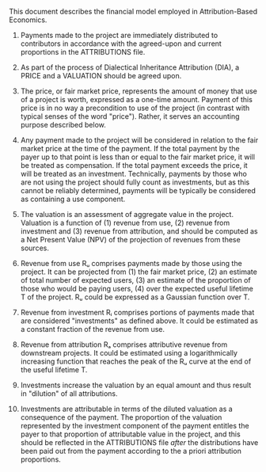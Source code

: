 This document describes the financial model employed in Attribution-Based Economics.

1. Payments made to the project are immediately distributed to contributors in accordance with the agreed-upon and current proportions in the ATTRIBUTIONS file.

2. As part of the process of Dialectical Inheritance Attribution (DIA), a PRICE and a VALUATION should be agreed upon.

3. The price, or fair market price, represents the amount of money that use of a project is worth, expressed as a one-time amount. Payment of this price is in no way a precondition to use of the project (in contrast with typical senses of the word "price"). Rather, it serves an accounting purpose described below.

4. Any payment made to the project will be considered in relation to the fair market price at the time of the payment. If the total payment by the payer up to that point is less than or equal to the fair market price, it will be treated as compensation. If the total payment exceeds the price, it will be treated as an investment. Technically, payments by those who are not using the project should fully count as investments, but as this cannot be reliably determined, payments will be typically be considered as containing a use component.

5. The valuation is an assessment of aggregate value in the project. Valuation is a function of (1) revenue from use, (2) revenue from investment and (3) revenue from attribution, and should be computed as a Net Present Value (NPV) of the projection of revenues from these sources.

6. Revenue from use Rᵤ comprises payments made by those using the project. It can be projected from (1) the fair market price, (2) an estimate of total number of expected users, (3) an estimate of the proportion of those who would be paying users, (4) over the expected useful lifetime T of the project. Rᵤ could be expressed as a Gaussian function over T.

7. Revenue from investment Rᵢ comprises portions of payments made that are considered "investments" as defined above. It could be estimated as a constant fraction of the revenue from use.

8. Revenue from attribution Rₐ comprises attributive revenue from downstream projects. It could be estimated using a logarithmically increasing function that reaches the peak of the Rᵤ curve at the end of the useful lifetime T.

9. Investments increase the valuation by an equal amount and thus result in "dilution" of all attributions.

10. Investments are attributable in terms of the diluted valuation as a consequence of the payment. The proportion of the valuation represented by the investment component of the payment entitles the payer to that proportion of attributable value in the project, and this should be reflected in the ATTRIBUTIONS file _after_ the distributions have been paid out from the payment according to the a priori attribution proportions.
